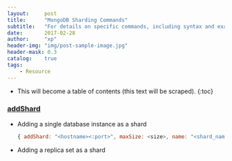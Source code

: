 ```yaml
---
layout:     post
title:      "MongoDB Sharding Commands"
subtitle:   "For details on specific commands, including syntax and examples."
date:       2017-02-28
author:     "xp"
header-img: "img/post-sample-image.jpg"
header-mask: 0.3
catalog:    true
tags:
    - Resource
---
```

* This will become a table of contents (this text will be scraped).
{:toc}

### [addShard](https://docs.mongodb.com/manual/reference/command/addShard/)

* Adding a single database instance as a shard
    ```js
    { addShard: "<hostname><:port>", maxSize: <size>, name: "<shard_name>" }
    ```
* Adding a replica set as a shard
